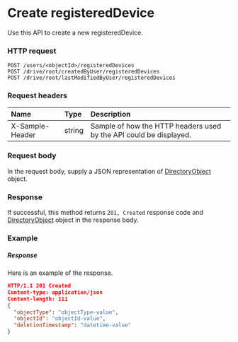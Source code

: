 # Create registeredDevice

Use this API to create a new registeredDevice.
### HTTP request
```http
POST /users/<objectId>/registeredDevices
POST /drive/root/createdByUser/registeredDevices
POST /drive/root/lastModifiedByUser/registeredDevices

```
### Request headers
| Name       | Type | Description|
|:---------------|:--------|:----------|
| X-Sample-Header  | string  | Sample of how the HTTP headers used by the API could be displayed.|

### Request body
In the request body, supply a JSON representation of [DirectoryObject](../resources/directoryobject.md) object.


### Response
If successful, this method returns `201, Created` response code and [DirectoryObject](../resources/directoryobject.md) object in the response body.

### Example
##### Response
Here is an example of the response.
```json
HTTP/1.1 201 Created
Content-type: application/json
Content-length: 111
{
  "objectType": "objectType-value",
  "objectId": "objectId-value",
  "deletionTimestamp": "datetime-value"
}
```

<!-- uuid: bfb02932-d5d0-4346-98c7-f54275067035
2015-10-12 23:19:40 UTC -->